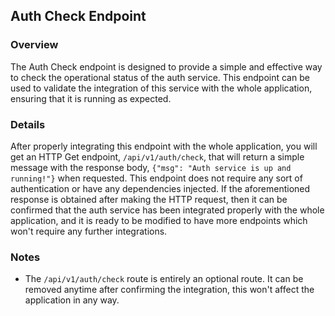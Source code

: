 ## Auth Check Endpoint

### Overview

The Auth Check endpoint is designed to provide a simple and effective way to check the operational status of the auth service. This endpoint can be used to validate the integration of this service with the whole application, ensuring that it is running as expected.

### Details

After properly integrating this endpoint with the whole application, you will get an HTTP Get endpoint, `/api/v1/auth/check`, that will return a simple message with the response body, `{"msg": "Auth service is up and running!"}` when requested. This endpoint does not require any sort of authentication or have any dependencies injected. If the aforementioned response is obtained after making the HTTP request, then it can be confirmed that the auth service has been integrated properly with the whole application, and it is ready to be modified to have more endpoints which won't require any further integrations.

### Notes

* The `/api/v1/auth/check` route is entirely an optional route. It can be removed anytime after confirming the integration, this won't affect the application in any way.
